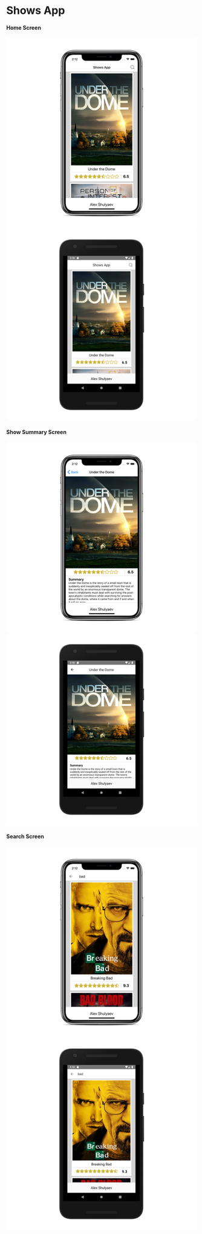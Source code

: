 # Shows App

#### Home Screen

<img src="./ScreenShots/iosScreenShot1.png" width="600">
<img src="./ScreenShots/androidScreenShot1.png" width="600">

#### Show Summary Screen

<img src="./ScreenShots/iosScreenShot2.png" width="600">
<img src="./ScreenShots/androidScreenShot2.png" width="600">

#### Search Screen

<img src="./ScreenShots/iosScreenShot3.png" width="600">
<img src="./ScreenShots/androidScreenShot3.png" width="600">
